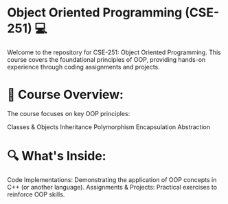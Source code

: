 # Object Oriented Programming (CSE-251) 💻
Welcome to the repository for CSE-251: Object Oriented Programming. This course covers the foundational principles of OOP, providing hands-on experience through coding assignments and projects.

# 📘 Course Overview:
The course focuses on key OOP principles:

Classes & Objects
Inheritance
Polymorphism
Encapsulation
Abstraction

# 🔍 What's Inside:
Code Implementations: Demonstrating the application of OOP concepts in C++ (or another language).
Assignments & Projects: Practical exercises to reinforce OOP skills.

